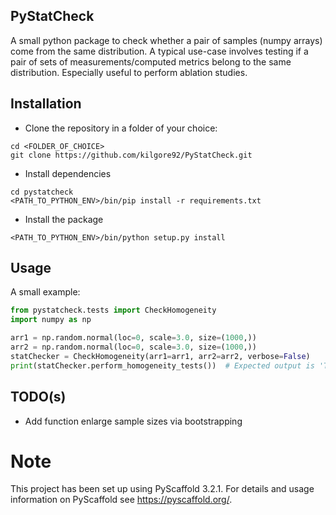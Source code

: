 ## PyStatCheck
A small python package to check whether a pair of samples (numpy arrays) come from the same distribution.
A typical use-case involves testing if a pair of sets of measurements/computed metrics belong to the same distribution. 
Especially useful to perform ablation studies. 

## Installation
* Clone the repository in a folder of your choice:
```
cd <FOLDER_OF_CHOICE>
git clone https://github.com/kilgore92/PyStatCheck.git
```

* Install dependencies
```
cd pystatcheck
<PATH_TO_PYTHON_ENV>/bin/pip install -r requirements.txt
```

* Install the package
```
<PATH_TO_PYTHON_ENV>/bin/python setup.py install
```

## Usage

A small example:

```python
from pystatcheck.tests import CheckHomogeneity
import numpy as np

arr1 = np.random.normal(loc=0, scale=3.0, size=(1000,))
arr2 = np.random.normal(loc=0, scale=3.0, size=(1000,))
statChecker = CheckHomogeneity(arr1=arr1, arr2=arr2, verbose=False)
print(statChecker.perform_homogeneity_tests())  # Expected output is 'True' 
```

## TODO(s)

* Add function enlarge sample sizes via bootstrapping 

Note
====

This project has been set up using PyScaffold 3.2.1. For details and usage
information on PyScaffold see https://pyscaffold.org/.
